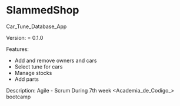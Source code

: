 # SlammedShop

Car_Tune_Database_App

Version: = 0.1.0

Features:
 - Add and remove owners and cars
 - Select tune for cars
 - Manage stocks
 - Add parts

Description:
Agile - Scrum 
During 7th week <Academia_de_Codigo_> bootcamp
